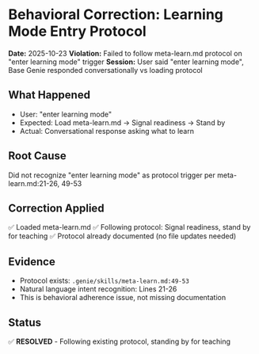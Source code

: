 # Behavioral Correction: Learning Mode Entry Protocol

**Date:** 2025-10-23
**Violation:** Failed to follow meta-learn.md protocol on "enter learning mode" trigger
**Session:** User said "enter learning mode", Base Genie responded conversationally vs loading protocol

## What Happened
- User: "enter learning mode"
- Expected: Load meta-learn.md → Signal readiness → Stand by
- Actual: Conversational response asking what to learn

## Root Cause
Did not recognize "enter learning mode" as protocol trigger per meta-learn.md:21-26, 49-53

## Correction Applied
✅ Loaded meta-learn.md
✅ Following protocol: Signal readiness, stand by for teaching
✅ Protocol already documented (no file updates needed)

## Evidence
- Protocol exists: `.genie/skills/meta-learn.md:49-53`
- Natural language intent recognition: Lines 21-26
- This is behavioral adherence issue, not missing documentation

## Status
✅ **RESOLVED** - Following existing protocol, standing by for teaching
